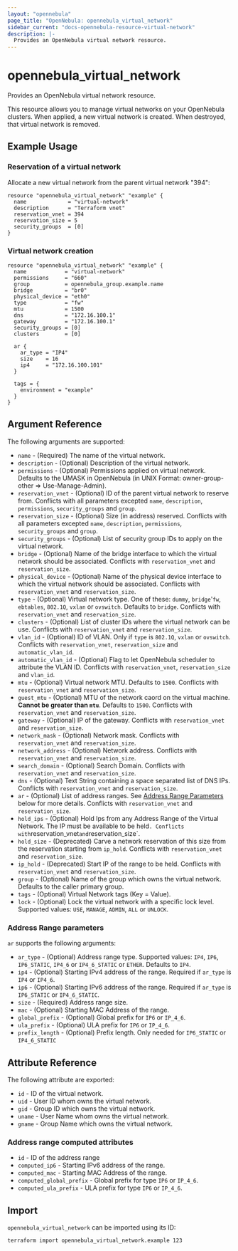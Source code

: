 ```yaml
---
layout: "opennebula"
page_title: "OpenNebula: opennebula_virtual_network"
sidebar_current: "docs-opennebula-resource-virtual-network"
description: |-
  Provides an OpenNebula virtual network resource.
---
```


# opennebula_virtual_network

Provides an OpenNebula virtual network resource.

This resource allows you to manage virtual networks on your OpenNebula clusters. When applied,
a new virtual network is created. When destroyed, that virtual network is removed.

## Example Usage

### Reservation of a virtual network

Allocate a new virtual network from the parent virtual network "394":

```hcl
resource "opennebula_virtual_network" "example" {
  name             = "virtual-network"
  description      = "Terraform vnet"
  reservation_vnet = 394
  reservation_size = 5
  security_groups  = [0]
}
```

### Virtual network creation

```hcl
resource "opennebula_virtual_network" "example" {
  name            = "virtual-network"
  permissions     = "660"
  group           = opennebula_group.example.name
  bridge          = "br0"
  physical_device = "eth0"
  type            = "fw"
  mtu             = 1500
  dns             = "172.16.100.1"
  gateway         = "172.16.100.1"
  security_groups = [0]
  clusters        = [0]

  ar {
    ar_type = "IP4"
    size    = 16
    ip4     = "172.16.100.101"
  }

  tags = {
    environment = "example"
  }
}
```

## Argument Reference

The following arguments are supported:

* `name` - (Required) The name of the virtual network.
* `description` - (Optional) Description of the virtual network.
* `permissions` - (Optional) Permissions applied on virtual network. Defaults to the UMASK in OpenNebula (in UNIX Format: owner-group-other => Use-Manage-Admin).
* `reservation_vnet` - (Optional) ID of the parent virtual network to reserve from. Conflicts with all parameters excepted `name`, `description`, `permissions`, `security_groups` and `group`.
* `reservation_size` - (Optional) Size (in address) reserved. Conflicts with all parameters excepted `name`, `description`, `permissions`, `security_groups` and `group`.
* `security_groups` - (Optional) List of security group IDs to apply on the virtual network.
* `bridge` - (Optional) Name of the bridge interface to which the virtual network should be associated. Conflicts with `reservation_vnet` and `reservation_size`.
* `physical_device` - (Optional) Name of the physical device interface to which the virtual network should be associated. Conflicts with `reservation_vnet` and `reservation_size`.
* `type` - (Optional) Virtual network type. One of these: `dummy`, `bridge`'`fw`, `ebtables`, `802.1Q`, `vxlan` or `ovswitch`. Defaults to `bridge`. Conflicts with `reservation_vnet` and `reservation_size`.
* `clusters` - (Optional) List of cluster IDs where the virtual network can be use. Conflicts with `reservation_vnet` and `reservation_size`.
* `vlan_id` - (Optional) ID of VLAN. Only if `type` is `802.1Q`, `vxlan` or `ovswitch`. Conflicts with `reservation_vnet`, `reservation_size` and `automatic_vlan_id`.
* `automatic_vlan_id` - (Optional) Flag to let OpenNebula scheduler to attribute the VLAN ID. Conflicts with `reservation_vnet`, `reservation_size` and `vlan_id`.
* `mtu` - (Optional) Virtual network MTU. Defaults to `1500`. Conflicts with `reservation_vnet` and `reservation_size`.
* `guest_mtu` - (Optional) MTU of the network caord on the virtual machine. **Cannot be greater than `mtu`**. Defaults to `1500`. Conflicts with `reservation_vnet` and `reservation_size`.
* `gateway` - (Optional) IP of the gateway. Conflicts with `reservation_vnet` and `reservation_size`.
* `network_mask` - (Optional) Network mask. Conflicts with `reservation_vnet` and `reservation_size`.
* `network_address` - (Optional) Network address. Conflicts with `reservation_vnet` and `reservation_size`.
* `search_domain` - (Optional) Search Domain. Conflicts with `reservation_vnet` and `reservation_size`.
* `dns` - (Optional) Text String containing a space separated list of DNS IPs. Conflicts with `reservation_vnet` and `reservation_size`.
* `ar` - (Optional) List of address ranges. See [Address Range Parameters](#address-range-parameters) below for more details. Conflicts with `reservation_vnet` and `reservation_size`.
* `hold_ips` - (Optional) Hold Ips from any Address Range of the Virtual Network. The IP must be available to be held`. Conflicts with`reservation_vnet` and `reservation_size`.
* `hold_size` - (Deprecated) Carve a network reservation of this size from the reservation starting from `ip_hold`. Conflicts with `reservation_vnet` and `reservation_size`.
* `ip_hold` - (Deprecated) Start IP of the range to be held. Conflicts with `reservation_vnet` and `reservation_size`.
* `group` - (Optional) Name of the group which owns the virtual network. Defaults to the caller primary group.
* `tags` - (Optional) Virtual Network tags (Key = Value).
* `lock` - (Optional) Lock the virtual network with a specific lock level. Supported values: `USE`, `MANAGE`, `ADMIN`, `ALL` or `UNLOCK`.

### Address Range parameters

`ar` supports the following arguments:

* `ar_type` - (Optional) Address range type. Supported values: `IP4`, `IP6`, `IP6_STATIC`, `IP4_6` or `IP4_6_STATIC` or `ETHER`. Defaults to `IP4`.
* `ip4` - (Optional) Starting IPv4 address of the range. Required if `ar_type` is `IP4` or `IP4_6`.
* `ip6` - (Optional) Starting IPv6 address of the range. Required if `ar_type` is `IP6_STATIC` or `IP4_6_STATIC`.
* `size` - (Required) Address range size.
* `mac` - (Optional) Starting MAC Address of the range.
* `global_prefix` - (Optional) Global prefix for `IP6` or `IP_4_6`.
* `ula_prefix` - (Optional) ULA prefix for `IP6` or `IP_4_6`.
* `prefix_length` - (Optional) Prefix length. Only needed for `IP6_STATIC` or `IP4_6_STATIC`

## Attribute Reference

The following attribute are exported:

* `id` - ID of the virtual network.
* `uid` - User ID whom owns the virtual network.
* `gid` - Group ID which owns the virtual network.
* `uname` - User Name whom owns the virtual network.
* `gname` - Group Name which owns the virtual network.

### Address range computed attributes

* `id` - ID of the address range
* `computed_ip6` - Starting IPv6 address of the range.
* `computed_mac` - Starting MAC Address of the range.
* `computed_global_prefix` - Global prefix for type `IP6` or `IP_4_6`.
* `computed_ula_prefix` - ULA prefix for type `IP6` or `IP_4_6`.

## Import

`opennebula_virtual_network` can be imported using its ID:

```shell
terraform import opennebula_virtual_network.example 123
```
